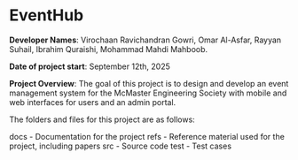 # EventHub

**Developer Names**: Virochaan Ravichandran Gowri, Omar Al-Asfar, Rayyan Suhail, Ibrahim Quraishi, Mohammad Mahdi Mahboob.

**Date of project start**: September 12th, 2025

**Project Overview**: The goal of this project is to design and develop an event management system for the McMaster Engineering Society with mobile and web interfaces for users and an admin portal.

The folders and files for this project are as follows:

docs - Documentation for the project
refs - Reference material used for the project, including papers
src - Source code
test - Test cases

